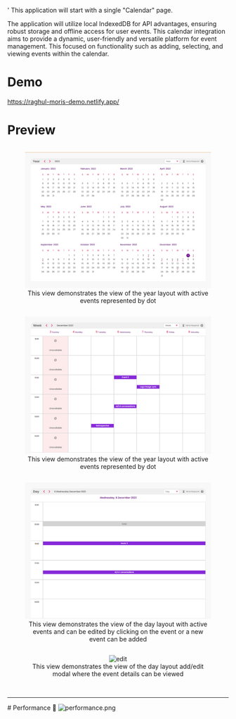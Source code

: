 '
This application will start with a single "Calendar" page.

The application will utilize local IndexedDB for API advantages, ensuring robust storage and offline access for user events. This calendar integration aims to provide a dynamic, user-friendly and versatile platform for event management. This focused on functionality such as adding, selecting, and viewing events within the calendar.

# Demo

https://raghul-moris-demo.netlify.app/

# Preview
<figure style=" display: inline-block;text-align: center;">
<img src="preview/year.png" alt="year" />
<figcaption style="text-align=center">This view demonstrates the view of the year layout with active events represented by dot</figcaption>
</figure>
<br/>
<figure style=" display: inline-block;text-align: center;">
<img src="https://github.com/RaghulXander/calendar-dashboard/blob/deployment/preview/week-3.png" alt="week" />
<figcaption style="text-align=center">This view demonstrates the view of the year layout with active events represented by dot</figcaption>
</figure>

<br/>
<figure style=" display: inline-block;text-align: center;">
<img src="https://github.com/RaghulXander/calendar-dashboard/blob/deployment/preview/day.png" alt="day" />
<figcaption style="text-align=center">This view demonstrates the view of the day layout with active events and can be edited by clicking on the event or a new event can be added</figcaption>
</figure>

<br/>
<figure style=" display: inline-block;text-align: center;">
<img src="https://github.com/RaghulXander/calendar-dashboard/blob/deployment/preview/day-edit.png" alt="edit" />
<figcaption style="text-align=center">This view demonstrates the view of the day layout add/edit modal where the event details can be viewed</figcaption>
</figure>
<br/>
<br/>
<hr/>
# Performance 🎉
<img src="https://github.com/RaghulXander/calendar-dashboard/blob/deployment/preview/performance.png" alt="performance.png" />

